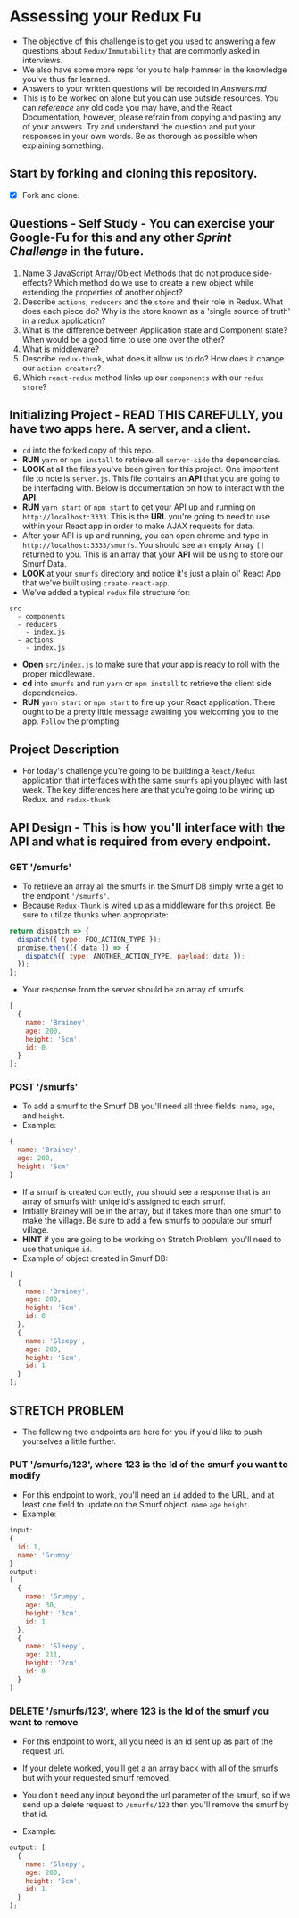 # Assessing your Redux Fu

* The objective of this challenge is to get you used to answering a few questions about `Redux/Immutability` that are commonly asked in interviews.
* We also have some more reps for you to help hammer in the knowledge you've thus far learned.
* Answers to your written questions will be recorded in _Answers.md_
* This is to be worked on alone but you can use outside resources. You can _reference_ any old code you may have, and the React Documentation, however, please refrain from copying and pasting any of your answers. Try and understand the question and put your responses in your own words. Be as thorough as possible when explaining something.

## Start by forking and cloning this repository.

- [x] Fork and clone.

## Questions - Self Study - You can exercise your Google-Fu for this and any other _Sprint Challenge_ in the future.

1.  Name 3 JavaScript Array/Object Methods that do not produce side-effects? Which method do we use to create a new object while extending the properties of another object?
1.  Describe `actions`, `reducers` and the `store` and their role in Redux. What does each piece do? Why is the store known as a 'single source of truth' in a redux application?
1.  What is the difference between Application state and Component state? When would be a good time to use one over the other?
1.  What is middleware?
1.  Describe `redux-thunk`, what does it allow us to do? How does it change our `action-creators`?
1.  Which `react-redux` method links up our `components` with our `redux store`?

## Initializing Project - READ THIS CAREFULLY, you have two apps here. A server, and a client.

* `cd` into the forked copy of this repo.
* **RUN** `yarn` or `npm install` to retrieve all `server-side` the dependencies.
* **LOOK** at all the files you've been given for this project. One important file to note is `server.js`. This file contains an **API** that you are going to be interfacing with. Below is documentation on how to interact with the **API**.
* **RUN** `yarn start` or `npm start` to get your API up and running on `http://localhost:3333`. This is the **URL** you're going to need to use within your React app in order to make AJAX requests for data.
* After your API is up and running, you can open chrome and type in `http://localhost:3333/smurfs`. You should see an empty Array `[]` returned to you. This is an array that your **API** will be using to store our Smurf Data.
* **LOOK** at your `smurfs` directory and notice it's just a plain ol' React App that we've built using `create-react-app`.
* We've added a typical `redux` file structure for:

```
src
  - components
  - reducers
    - index.js
  - actions
    - index.js
```

* **Open** `src/index.js` to make sure that your app is ready to roll with the proper middleware.
* **cd** into `smurfs` and run `yarn` or `npm install` to retrieve the client side dependencies.
* **RUN** `yarn start` or `npm start` to fire up your React application. There ought to be a pretty little message awaiting you welcoming you to the app. `Follow` the prompting.

## Project Description

* For today's challenge you're going to be building a `React/Redux` application that interfaces with the same `smurfs` api you played with last week. The key differences here are that you're going to be wiring up Redux. and `redux-thunk`

## API Design - This is how you'll interface with the API and what is required from every endpoint.

### GET '/smurfs'

* To retrieve an array all the smurfs in the Smurf DB simply write a get to the endpoint `'/smurfs'`.
* Because `Redux-Thunk` is wired up as a middleware for this project. Be sure to utilize thunks when appropriate:

```js
return dispatch => {
  dispatch({ type: FOO_ACTION_TYPE });
  promise.then(({ data }) => {
    dispatch({ type: ANOTHER_ACTION_TYPE, payload: data });
  });
};
```

* Your response from the server should be an array of smurfs.

```js
[
  {
    name: 'Brainey',
    age: 200,
    height: '5cm',
    id: 0
  }
];
```

### POST '/smurfs'

* To add a smurf to the Smurf DB you'll need all three fields. `name`, `age`, and `height`.
* Example:

```js
{
  name: 'Brainey',
  age: 200,
  height: '5cm'
}
```

* If a smurf is created correctly, you should see a response that is an array of smurfs with uniqe id's assigned to each smurf.
* Initially Brainey will be in the array, but it takes more than one smurf to make the village. Be sure to add a few smurfs to populate our smurf village.
* **HINT** if you are going to be working on Stretch Problem, you'll need to use that unique `id`.
* Example of object created in Smurf DB:

```js
[
  {
    name: 'Brainey',
    age: 200,
    height: '5cm',
    id: 0
  },
  {
    name: 'Sleepy',
    age: 200,
    height: '5cm',
    id: 1
  }
];
```

## STRETCH PROBLEM

* The following two endpoints are here for you if you'd like to push yourselves a little further.

### PUT '/smurfs/123', where 123 is the Id of the smurf you want to modify

* For this endpoint to work, you'll need an `id` added to the URL, and at least one field to update on the Smurf object. `name` `age` `height`.
* Example:

```js
input:
{
  id: 1,
  name: 'Grumpy'
}
output:
[
  {
    name: 'Grumpy',
    age: 30,
    height: '3cm',
    id: 1
  },
  {
    name: 'Sleepy',
    age: 211,
    height: '2cm',
    id: 0
  }
]
```

### DELETE '/smurfs/123', where 123 is the Id of the smurf you want to remove

* For this endpoint to work, all you need is an id sent up as part of the request url.

* If your delete worked, you'll get a an array back with all of the smurfs but with your requested smurf removed.
* You don't need any input beyond the url parameter of the smurf, so if we send up a delete request to `/smurfs/123` then you'll remove the smurf by that id.
* Example:

```js
output: [
  {
    name: 'Sleepy',
    age: 200,
    height: '5cm',
    id: 1
  }
];
```
